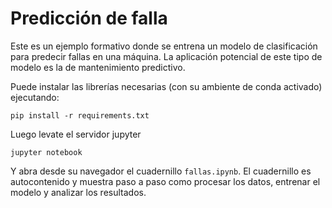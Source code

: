 # Predicción de falla

Este es un ejemplo formativo donde se entrena un modelo de clasificación para predecir fallas en una máquina. La aplicación potencial de este tipo de modelo es la de mantenimiento predictivo. 

Puede instalar las librerías necesarias (con su ambiente de conda activado) ejecutando:

    pip install -r requirements.txt

Luego levate el servidor jupyter

    jupyter notebook

Y abra desde su navegador el cuadernillo `fallas.ipynb`. El cuadernillo es autocontenido y muestra paso a paso como procesar los datos, entrenar el modelo y analizar los resultados.
